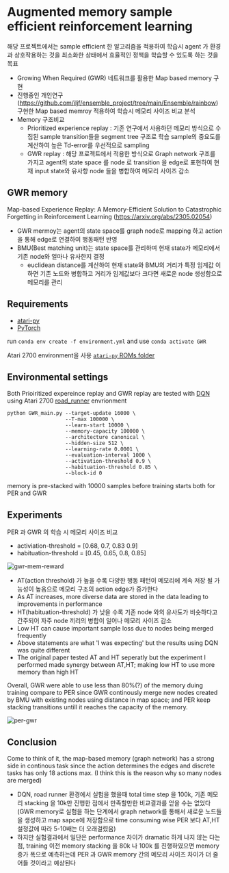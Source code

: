 # Augmented memory sample efficient reinforcement learning
해당 프로젝트에서는 sample efficient 한 알고리즘을 적용하여 학습시 agent 가 환경과 상호작용하는 것을 최소화한 상태에서 효율적인 정책을 학습할 수 있도록 하는 것을 목표
- Growing When Required (GWR) 네트워크를 활용한 Map based memory 구현
- 진행중인 개인연구(https://github.com/iljf/ensemble_project/tree/main/Ensemble/rainbow) 구현한 Map based memroy 적용하여 학습시 메모리 사이즈 비교 분석
- Memory 구조비교
  - Prioritized experience replay : 기존 연구에서 사용하던 메모리 방식으로 수집된 sample transition들을 segment tree 구조로 학습 sample의 중요도를 계산하여 높은 Td-error를 우선적으로 sampling
  - GWR replay : 해당 프로젝트에서 적용한 방식으로 Graph network 구조를 가지고 agent의 state space 를 node 로 transition 을 edge로 표현하여 현재 input state와 유사항 node 들을 병합하여 메모리 사이즈 감소

## GWR memory
Map-based Experience Replay: A Memory-Efficient Solution to Catastrophic Forgetting in Reinforcement Learning (https://arxiv.org/abs/2305.02054)

- GWR mermoy는 agent의 state space를 graph node로 mapping 하고 action 을 통해 edge로 연결하여 행동패턴 반영
- BMU(Best matching unit)는 state space를 관리하며 현재 state가 메모리에서 기존 node와 얼마나 유사한지 결정
  - euclidean distance를 계산하여 현재 state와 BMU의 거리가 특정 임계값 이하면 기존 노드와 병합하고 거리가 임계값보다 크다면 새로운 node 생성함으로 메모리를 관리
## Requirements
- [atari-py](https://github.com/openai/atari-py)
- [PyTorch](http://pytorch.org/)

run `conda env create -f environment.yml` and use `conda activate GWR`
  
Atari 2700 environment을 사용 [`atari-py` ROMs folder](https://github.com/openai/atari-py/tree/master/atari_py/atari_roms)

## Environmental settings
Both Prioiritized expereince replay and GWR replay are tested with [DQN](https://arxiv.org/abs/1312.5602) using Atari 2700 [road_runner](https://ale.farama.org/environments/road_runner/) envrionment


```
python GWR_main.py --target-update 16000 \
                   --T-max 100000 \
                   --learn-start 10000 \
                   --memory-capacity 100000 \
                   --architecture canonical \
                   --hidden-size 512 \
                   --learning-rate 0.0001 \
                   --evaluation-interval 1000 \
                   --activation-threshold 0.9 \
                   --habituation-threshold 0.85 \
                   --block-id 0
```

memory is pre-stacked with 10000 samples before training starts both for PER and GWR

## Experiments
  
PER 과 GWR 의 학습 시 메모리 사이즈 비교
- activiation-threshold = [0.68, 0.7, 0.83 0.9]
- habituation-threshold = [0.45, 0.65, 0.8, 0.85]

![gwr-mem-reward](https://github.com/user-attachments/assets/39c93416-ff05-4303-8b96-f246fb3cbfec)
  
- AT(action threshold) 가 높을 수록 다양한 행동 패턴이 메모리에 계속 저장 될 가능성이 높음으로 메모리 구조의 action edge가 증가한다
- As AT increases, more diverse data are stored in the data leading to improvements in performance
- HT(habituation-threshold) 가 낮을 수록 기존 node 와의 유사도가 비슷하다고 간주되어 자주 node 끼리의 병합이 일어나 메모리 사이즈 감소
- Low HT can cause important sample loss due to nodes being merged frequently
- Above statements are what 'I was expecting' but the results using DQN was quite different
- The original paper tested AT and HT seperatly but the experiment I performed made synergy between AT,HT; making low HT to use more memory than high HT

Overall, GWR were able to use less than 80%(?) of the memory duing training compare to PER since GWR continously merge new nodes created by BMU with existing nodes using distance in map space; and PER keep stacking transitions untill it reaches the capacity of the memory.
  
![per-gwr](https://github.com/user-attachments/assets/f3192f8e-999c-495f-98e6-b9bfe89fd1a5)

## Conclusion
Come to think of it, the map-based memory (graph network) has a strong side in continous task since the action determines the edges and discrete tasks has only 18 actions max.
(I think this is the reason why so many nodes are merged)
- DQN, road runner 환경에서 실험을 했을때 total time step 을 100k, 기존 메모리 stacking 을 10k만 진행한 점에서 만족할만한 비교결과를 얻을 수는 없었다 (GWR memory로 실험을 하는 단계에서 graph network를 통해서 새로운 노드들을 생성하고 map sapce에 저장함으로 time consuming wise PER 보다 AT,HT 설정값에 따라 5-10배는 더 오래걸렸음)
- 하지만 실험결과에서 일단은 performance 차이가 dramatic 하게 나지 않는 다는점, training 이전 memory stacking 을 80k 나 100k 를 진행하였으면 memory 증가 폭으로 예측하는데 PER 과 GWR memory 간의 메모리 사이즈 차이가 더 줄어들 것이라고 예상된다
